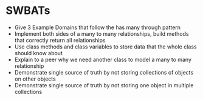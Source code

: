 
# SWBATs
* Give 3 Example Domains that follow the has many through pattern
* Implement both sides of a many to many relationships, build methods that correctly return all relationships
* Use class methods and class variables to store data that the whole class should know about
* Explain to a peer why we need another class to model a many to many relationship
* Demonstrate single source of truth by not storing collections of objects on other objects
* Demonstrate single source of truth by not storing one object in multiple collections
